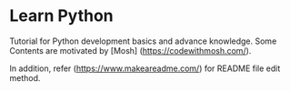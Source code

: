 #  Learn Python

Tutorial for Python development basics and advance knowledge. Some Contents are motivated by [Mosh] (https://codewithmosh.com/).

In addition, refer (https://www.makeareadme.com/) for README file edit method.



